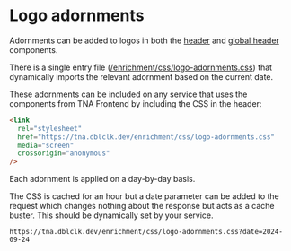 # Logo adornments

Adornments can be added to logos in both the [header](https://nationalarchives.github.io/design-system/components/header/) and [global header](https://nationalarchives.github.io/design-system/components/global-header/) components.

There is a single entry file ([/enrichment/css/logo-adornments.css](http://localhost:65529/enrichment/css/logo-adornments.css)) that dynamically imports the relevant adornment based on the current date.

These adornments can be included on any service that uses the components from TNA Frontend by including the CSS in the header:

```html
<link
  rel="stylesheet"
  href="https://tna.dblclk.dev/enrichment/css/logo-adornments.css"
  media="screen"
  crossorigin="anonymous"
/>
```

Each adornment is applied on a day-by-day basis.

The CSS is cached for an hour but a date parameter can be added to the request which changes nothing about the response but acts as a cache buster. This should be dynamically set by your service.

```
https://tna.dblclk.dev/enrichment/css/logo-adornments.css?date=2024-09-24
```
